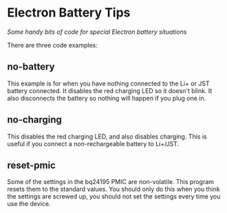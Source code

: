 # Electron Battery Tips

*Some handy bits of code for special Electron battery situations*

There are three code examples:

## no-battery

This example is for when you have nothing connected to the Li+ or JST battery connected. It disables the red charging LED so it doesn't blink. It also disconnects the battery so nothing will happen if you plug one in.

## no-charging

This disables the red charging LED, and also disables charging. This is useful if you connect a non-rechargeable battery to Li+/JST.

## reset-pmic

Some of the settings in the bq24195 PMIC are non-volatile. This program resets them to the standard values. You should only do this when you think the settings are screwed up, you should not set the settings every time you use the device.

